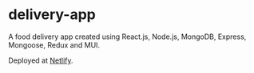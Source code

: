 # delivery-app
A food delivery app created using React.js, Node.js, MongoDB, Express, Mongoose, Redux and MUI.

Deployed at [Netlify](https://petercode-delivery-app.netlify.app/).

